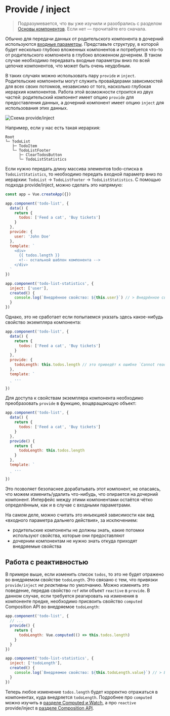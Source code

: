 # Provide / inject

> Подразумевается, что вы уже изучили и разобрались с разделом [Основы компонентов](component-basics.md). Если нет — прочитайте его сначала.

Обычно для передачи данных от родительского компонента в дочерний используются [входные параметры](component-props.md). Представьте структуру, в которой будет несколько глубоко вложенных компонентов и потребуется что-то от родительского компонента в глубоко вложенном дочернем. В таком случае необходимо передавать входные параметры вниз по всей цепочке компонентов, что может быть очень неудобным.

В таких случаях можно использовать пару `provide` и `inject`. Родительские компоненты могут служить провайдерами зависимостей для всех своих потомков, независимо от того, насколько глубокая иерархия компонентов. Работа этой возможности строится из двух частей: родительский компонент имеет опцию `provide` для предоставления данных, а дочерний компонент имеет опцию `inject` для использования этих данных.

![Схема provide/inject](/images/components_provide.png)

Например, если у нас есть такая иерархия:

```
Root
└─ TodoList
   ├─ TodoItem
   └─ TodoListFooter
      ├─ ClearTodosButton
      └─ TodoListStatistics
```

Если нужно передать длину массива элементов todo-списка в `TodoListStatistics`, то необходимо передать входной параметр вниз по иерархии: `TodoList` -> `TodoListFooter` -> `TodoListStatistics`. С помощью подхода provide/inject, можно сделать это напрямую:

```js
const app = Vue.createApp({})

app.component('todo-list', {
  data() {
    return {
      todos: ['Feed a cat', 'Buy tickets']
    }
  },
  provide: {
    user: 'John Doe'
  },
  template: `
    <div>
      {{ todos.length }}
      <!-- остальной шаблон компонента -->
    </div>
  `
})

app.component('todo-list-statistics', {
  inject: ['user'],
  created() {
    console.log(`Внедрённое свойство: ${this.user}`) // > Внедрённое свойство: John Doe
  }
})
```

Однако, это не сработает если попытаемся указать здесь какое-нибудь свойство экземпляра компонента:

```js
app.component('todo-list', {
  data() {
    return {
      todos: ['Feed a cat', 'Buy tickets']
    }
  },
  provide: {
    todoLength: this.todos.length // это приведёт к ошибке `Cannot read property 'length' of undefined`
  },
  template: `
    ...
  `
})
```

Для доступа к свойствам экземпляра компонента необходимо преобразовать `provide` в функцию, вощвращающую объект:

```js
app.component('todo-list', {
  data() {
    return {
      todos: ['Feed a cat', 'Buy tickets']
    }
  },
  provide() {
    return {
      todoLength: this.todos.length
    }
  },
  template: `
    ...
  `
})
```

Это позволяет безопаснее дорабатывать этот компонент, не опасаясь, что можем изменить/удалить что-нибудь, что опирается на дочерний компонент. Интерфейс между этими компонентами остаётся чётко определённым, как и в случае с входными параметрами.

На самом деле, можно считать это инъекцией зависимости как вид «входного параметра дальнего действия», за исключением:

- родительские компоненты не должны знать, какие потомки используют свойства, которые они предоставляют
- дочерним компонентам не нужно знать откуда приходят внедряемые свойства

## Работа с реактивностью

В примере выше, если изменить список `todos`, то это не будет отражено во внедряемом свойстве `todoLength`. Это связано с тем, что привязки `provide/inject` _не реактивны_ по умолчанию. Можно изменить это поведение, передав свойство `ref` или объект `reactive` в `provide`. В данном случае, если требуется реагировать на изменения в компоненте предке, необходимо присвоить свойство `computed`  Composition API во внедряемое `todoLength`:

```js
app.component('todo-list', {
  // ...
  provide() {
    return {
      todoLength: Vue.computed(() => this.todos.length)
    }
  }
})

app.component('todo-list-statistics', {
  inject: ['todoLength'],
  created() {
    console.log(`Внедряемое свойство: ${this.todoLength.value}`) // > Внедряемое свойство: 5
  }
})
```

Теперь любое изменение `todos.length` будет корректно отражаться в компонентах, куда внедряется `todoLength`. Подробнее про `computed` можно изучить в [разделе Computed и Watch](reactivity-computed-watchers.md#computed-values), а про `reactive` provide/inject в [разделе Composition API](composition-api-provide-inject.md#reactivity).
